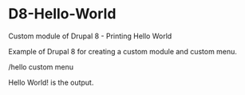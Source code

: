 # D8-Hello-World
Custom module of Drupal 8 - Printing Hello World

Example of Drupal 8 for creating a custom module and custom menu.

/hello custom menu

Hello World! is the output.

